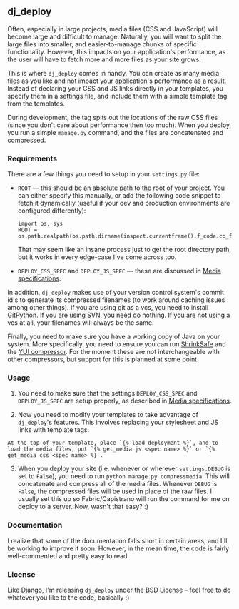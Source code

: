 ## dj_deploy

Often, especially in large projects, media files (CSS and JavaScript) will become large and difficult to manage. Naturally, you will want to split the large files into smaller, and easier-to-manage chunks of specific functionality. However, this impacts on your application's performance, as the user will have to fetch more and more files as your site grows.

This is where `dj_deploy` comes in handy. You can create as many media files as you like and not impact your application's performance as a result. Instead of declaring your CSS and JS links directly in your templates, you specify them in a settings file, and include them with a simple template tag from the templates.

During development, the tag spits out the locations of the raw CSS files (since you don't care about performance then too much). When you deploy, you run a simple `manage.py` command, and the files are concatenated and compressed.

### Requirements

There are a few things you need to setup in your `settings.py` file:

*   `ROOT` — this should be an absolute path to the root of your project. You can either specify this manually, or add the following code snippet to fetch it dynamically (useful if your dev and production environments are configured differently):
    
        import os, sys
        ROOT = os.path.realpath(os.path.dirname(inspect.currentframe().f_code.co_filename))
    
    That may seem like an insane process just to get the root directory path, but it works in every edge-case I've come across too.

*   `DEPLOY_CSS_SPEC` and `DEPLOY_JS_SPEC` — these are discussed in [Media specifications](http://wiki.github.com/obeattie/dj_deploy/media-specifications).

In addition, `dj_deploy` makes use of your version control system's commit id's to generate its compressed filenames (to work around caching issues among other things). If you are using git as a vcs, you need to install GitPython. If you are using SVN, you need do nothing. If you are not using a vcs at all, your filenames will always be the same.

Finally, you need to make sure you have a working copy of Java on your system. More specifically, you need to ensure you can run [ShrinkSafe](http://www.dojotoolkit.org/docs/shrinksafe) and the [YUI compressor](http://developer.yahoo.com/yui/compressor/). For the moment these are not interchangeable with other compressors, but support for this is planned at some point.

### Usage

1.   You need to make sure that the settings `DEPLOY_CSS_SPEC` and `DEPLOY_JS_SPEC` are setup properly, as described in [Media specifications](http://wiki.github.com/obeattie/dj_deploy/media-specifications).

2.   Now you need to modify your templates to take advantage of `dj_deploy`'s features. This involves replacing your stylesheet and JS links with template tags.
    
    At the top of your template, place `{% load deployment %}`, and to load the media files, put `{% get_media js <spec name> %}` or `{% get_media css <spec name> %}`.

3.  When you deploy your site (i.e. whenever or wherever `settings.DEBUG` is set to `False`), you need to run `python manage.py compressmedia`. This will concatenate and compress all of the media files. Whenever `DEBUG` is `False`, the compressed files will be used in place of the raw files. I usually set this up so Fabric/Capistrano will run the command for me on deploy to a server. Now, wasn't that easy? :)

### Documentation

I realize that some of the documentation falls short in certain areas, and I'll be working to improve it soon. However, in the mean time, the code is fairly well-commented and pretty easy to read.

### License

Like [Django](http://www.djangoproject.org/), I'm releasing `dj_deploy` under the [BSD License](http://creativecommons.org/licenses/BSD/) – feel free to do whatever you like to the code, basically :)

